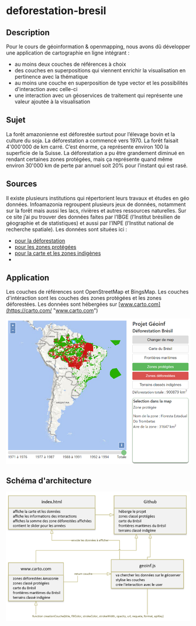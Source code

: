 # deforestation-bresil

## Description

Pour le cours de géoinformation & openmapping, nous avons dû développer une application de cartographie en ligne intégrant :
* au moins deux couches de références à choix
* des couches en superpositions qui viennent enrichir la visualisation en pertinence avec la thématique
* au moins une couche en superposition de type vector et les possibilités d'interaction avec celle-ci
* une interaction avec un géoservices de traitement qui représente une valeur ajoutée à la visualisation

## Sujet

La forêt amazonienne est déforestée surtout pour l’élevage bovin et la culture du soja. La déforestation a commencé vers 1970. La forêt faisait 4'000'000 de km carré. C’est énorme, ça représente environ 100 la superficie de la Suisse. La déforestation a pu être grandement diminué en rendant certaines zones protégées, mais ça représente quand même environ 30'000 km de perte par annuel soit 20% pour l’instant qui est rasé.

## Sources
Il existe plusieurs institutions qui répertorient leurs travaux et études en géo données. 
Infoamazonia regroupent plusieurs jeux de données, notamment sur la forêt mais aussi les lacs, rivières et autres ressources naturelles. Sur ce site j’ai pu trouver des données faites par l’IBGE (l’Institut brésilien de géographie et de statistiques) et aussi par l’INPE (l’Institut national de recherche spatiale).
Les données sont situées ici :
* [pour la déforestation](http://mapas.mma.gov.br/i3geo/datadownload.htm?desm76 "IBGE pour la déforestation")
* [pour les zones protégées](http://data.globalforestwatch.org/datasets/prodes-deforestation "pour les zones protégées")
* [pour la carte et les zones indigènes](https://infoamazonia.org/en/datasets/ "pour la carte et les zones indigènes")
* 

## Application
Les couches de références sont OpenStreetMap et BingsMap.
Les couches d'intéraction sont les couches des zones protégées et les zones déforestées.
Les données sont hébergées sur [www.carto.com](https://carto.com/ "www.carto.com")

![screenshot de l'application](./img/application.png "screenshot de l'application")

## Schéma d'architecture
![screenshot de l'architecture de l'application](./img/architecture.png "screenshot de l'architecture de l'application")